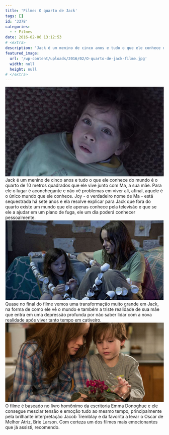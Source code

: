 ```yaml
---
title: 'Filme: O quarto de Jack'
tags: []
id: '3378'
categories:
  - - Filmes
date: 2016-02-06 13:12:53
# <extra>
description: 'Jack é um menino de cinco anos e tudo o que ele conhece do mundo é o quarto de 10 metros quadrados que ele vive junto com Ma, a sua mãe. Para ele o lugar é aconchegante e não vê problemas em viver ali, afinal, aquele é o único mundo que ele conhece. Joy &#8211; o verdadeiro nome de Ma &#8211; está sequestrada há sete anos e ela resolve explicar para Jack que fora do quarto existe um mundo que ele apenas conhece pela televisão e que se ele a ajudar em um plano de fuga, ele um dia poderá conhecer pessoalmente. Quase no final do filme vemos uma transformação muito grande em Jack, na forma de como ele vê o mundo e também a triste realidade de sua mãe que entra em uma depressão profunda por não saber lidar &hellip;'
featured_image: 
  url: '/wp-content/uploads/2016/02/O-quarto-de-jack-filme.jpg'
  width: null
  height: null
# </extra>
---
```


[![Resumo - o quarto de jack](/wp-content/uploads/2016/02/O-quarto-de-jack-filme.jpg)](/wp-content/uploads/2016/02/O-quarto-de-jack-filme.jpg) Jack é um menino de cinco anos e tudo o que ele conhece do mundo é o quarto de 10 metros quadrados que ele vive junto com Ma, a sua mãe. Para ele o lugar é aconchegante e não vê problemas em viver ali, afinal, aquele é o único mundo que ele conhece. Joy - o verdadeiro nome de Ma - está sequestrada há sete anos e ela resolve explicar para Jack que fora do quarto existe um mundo que ele apenas conhece pela televisão e que se ele a ajudar em um plano de fuga, ele um dia poderá conhecer pessoalmente. [![resenha - o quarto de jack](/wp-content/uploads/2016/02/filme-o-quarto-de-jack.jpg)](/wp-content/uploads/2016/02/filme-o-quarto-de-jack.jpg) Quase no final do filme vemos uma transformação muito grande em Jack, na forma de como ele vê o mundo e também a triste realidade de sua mãe que entra em uma depressão profunda por não saber lidar com a nova realidade após viver tanto tempo em cativeiro. [![o quarto de jack ](/wp-content/uploads/2016/02/ROOM-FILM.jpg)](/wp-content/uploads/2016/02/ROOM-FILM.jpg) O filme é baseado no livro homônimo da escritoria Emma Donoghue e ele consegue mesclar tensão e emoção tudo ao mesmo tempo, principalmente pela brilhante interpretação Jacob Tremblay e da favorita a levar o Oscar de Melhor Atriz, Brie Larson. Com certeza um dos filmes mais emocionantes que já assisti, recomendo.
